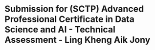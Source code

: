 # Submission for (SCTP) Advanced Professional Certificate in Data Science and AI - Technical Assessment - Ling Kheng Aik Jony
